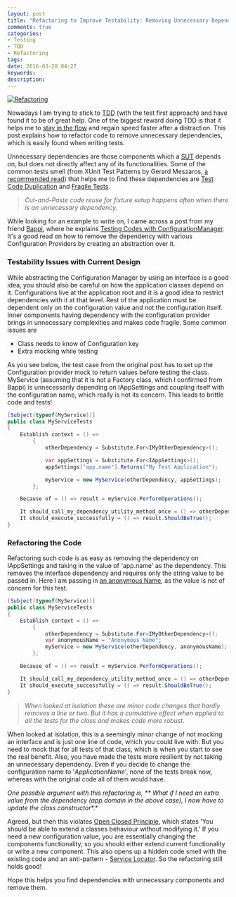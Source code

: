 ```yaml
---
layout: post
title: "Refactoring to Improve Testability: Removing Unnecessary Dependencies"
comments: true
categories:
- Testing
- TDD
- Refactoring
tags: 
date: 2016-03-28 04:27
keywords: 
description: 
---
```

<a href="https://unsplash.com/photos/5Ntkpxqt54Y" class="center" title="Image By Sai Kiran Anagani, from https://unsplash.com/photos/5Ntkpxqt54Y"><img src="{{site.images_root}}\refactoring.jpg" class="center" alt="Refactoring"></a>

Nowadays I am trying to stick to [TDD](http://butunclebob.com/ArticleS.UncleBob.TheThreeRulesOfTdd) (with the test first approach) and have found it to be of great help. One of the biggest reward doing TDD is that it helps me to [stay in the flow](https://vimeo.com/97419151) and regain speed faster after a distraction. This post explains how to refactor code to remove unnecessary dependencies, which is easily found when writing tests. 

Unnecessary dependencies are those components which a [SUT](http://xunitpatterns.com/SUT.html) depends on, but does not directly affect any of its functionalities. Some of the common tests smell (from XUnit Test Patterns by Gerard Meszaros, [a recommended read](http://www.rahulpnath.com/blog/language-agnostic-books-for-every-developer-2/)) that helps me to find these dependencies are [Test Code Duplication](http://xunitpatterns.com/Test%20Code%20Duplication.html) and [Fragile Tests](http://xunitpatterns.com/Fragile%20Test.html).

> *Cut-and-Paste code reuse for fixture setup happens often when there is an unnecessary dependency.*

While looking for an example to write on, I came across a post from my friend [Bappi](https://twitter.com/zpbappi), where he explains [Testing Codes with ConfigurationManager](http://zpbappi.com/testing-codes-with-configurationmanager-appsettings/). It's a good read on how to remove the dependency with various Configuration Providers by creating an abstraction over it. 

### Testability Issues with Current Design ###

While abstracting the Configuration Manager by using an interface is a good idea, you should also be careful on how the application classes depend on it. Configurations live at the application root and it is a good idea to restrict dependencies with it at that level. Rest of the application must be dependent only on the configuration value and not the configuration itself. Inner components having dependency with the  configuration provider brings in unnecessary complexities and makes code fragile. Some common issues are

- Class needs to know of Configuration key
- Extra mocking while testing

As you see below, the test case from the original post has to set up the Configuration provider mock to return values before testing the class. MyService (assuming that it is not a Factory class, which I confirmed from Bappi) is unnecessarily depending on IAppSettings and coupling itself with the configuration name, which really is not its concern. This leads to brittle code and tests!

``` csharp
[Subject(typeof(MyService))]
public class MyServiceTests
{
    Establish context = () =>
        {
            otherDependency = Substitute.For<IMyOtherDependency>();

            var appSettings = Substitute.For<IAppSettings>();
            appSettings["app.name"].Returns("My Test Application");

            myService = new MyService(otherDependency, appSettings);
        };

    Because of = () => result = myService.PerformOperations();

    It should_call_my_dependency_utility_method_once = () => otherDependency.Received(1).UtilityMethod();
    It should_execute_successfully = () => result.ShouldBeTrue();
}
```
### Refactoring the Code ###

Refactoring such code is as easy as removing the dependency on IAppSettings and taking in the value of 'app.name' as the dependency. This removes the interface dependency and requires only the string value to be passed in. Here I am passing in [an anonymous Name](https://blogs.msdn.microsoft.com/ploeh/2008/11/17/anonymous-variables/), as the value is not of concern for this test.

``` csharp
[Subject(typeof(MyService))]
public class MyServiceTests
{
    Establish context = () =>
        {
            otherDependency = Substitute.For<IMyOtherDependency>();
            var anonymousName = "Anonymous Name";
            myService = new MyService(otherDependency, anonymousName);
        };

    Because of = () => result = myService.PerformOperations();

    It should_call_my_dependency_utility_method_once = () => otherDependency.Received(1).UtilityMethod();
    It should_execute_successfully = () => result.ShouldBeTrue();
}
```

> *When looked at isolation these are minor code changes that hardly removes a line or two. But it has a cumulative effect when applied to all the tests for the class and makes code more robust.*

When looked at isolation, this is a seemingly minor change of not mocking an interface and is just one line of code, which you could live with. But you need to mock that for all tests of that class, which is when you start to see the real benefit. Also, you have made the tests more resilient by not taking an unnecessary dependency. Even if you decide to change the configuration name to '*ApplicationName*', none of the tests break now, whereas with the original code all of them would have.

*One possible argument with this refactoring is, ** What if I need an extra value from the dependency (app.domain in the above case), I now have to update the class constructor**.*

Agreed, but then this violates [Open Closed Principle](https://blog.8thlight.com/uncle-bob/2014/05/12/TheOpenClosedPrinciple.html), which states 'You should be able to extend a classes behaviour without modifying it.' If you need a new configuration value, you are essentially changing the components functionality, so you should either extend current functionality or write a new component. This also opens up a hidden code smell with the existing code and an anti-pattern - [Service Locator](http://blog.ploeh.dk/2010/02/03/ServiceLocatorisanAnti-Pattern/). So the refactoring still holds good!

Hope this helps you find dependencies with unnecessary components and remove them. 